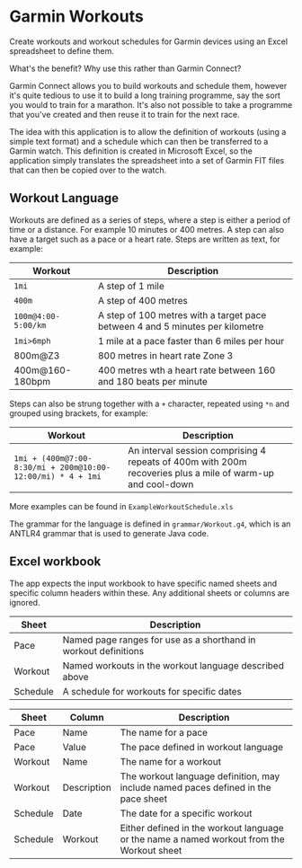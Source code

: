 # Garmin Workouts
Create workouts and workout schedules for Garmin devices using an Excel spreadsheet to define them. 

What's the benefit? Why use this rather than Garmin Connect?

Garmin Connect allows you to build workouts and schedule them, however it's quite tedious to use it to build a long 
training programme, say the sort you would to train for a marathon. It's also not possible to take a programme that 
you've created and then reuse it to train for the next race.

The idea with this application is to allow the definition of workouts (using a simple text format) and a schedule 
which can then be transferred to a Garmin watch. This definition is created in Microsoft Excel, so the application 
simply translates the spreadsheet into a set of Garmin FIT files that can then be copied over to the watch.

## Workout Language
Workouts are defined as a series of steps, where a step is either a period of time or a distance. 
For example 10 minutes or 400 metres. A step can also have a target such as a pace or a heart rate. 
Steps are written as text, for example:

| Workout | Description |
| ------- | ----------- |
| `1mi` | A step of 1 mile |
| `400m` | A step of 400 metres |
| `100m@4:00-5:00/km` | A step of 100 metres with a target pace between 4 and 5 minutes per kilometre |
| `1mi>6mph` | 1 mile at a pace faster than 6 miles per hour |
| 800m@Z3 | 800 metres in heart rate Zone 3 |
| 400m@160-180bpm | 400 metres wth a heart rate between 160 and 180 beats per minute |


Steps can also be strung together with a `+` character, repeated using `*n` and grouped using brackets, for example:

| Workout | Description |
| ------- | ----------- |
| `1mi + (400m@7:00-8:30/mi + 200m@10:00-12:00/mi) * 4 + 1mi` | An interval session comprising 4 repeats of 400m with 200m recoveries plus a mile of warm-up and cool-down |
 
More examples can be found in `ExampleWorkoutSchedule.xls` 

The grammar for the language is defined in `grammar/Workout.g4`, which is an ANTLR4 grammar that is used to generate 
Java code.

## Excel workbook
The app expects the input workbook to have specific named sheets and specific column headers within these. Any additional 
sheets or columns are ignored.

| Sheet | Description |
| ---- | ----------- |
| Pace | Named page ranges for use as a shorthand in workout definitions |
| Workout | Named workouts in the workout language described above |
| Schedule | A schedule for workouts for specific dates |

| Sheet | Column | Description |
| ---- | ------ | ----------- |
| Pace | Name  | The name for a pace |
| Pace | Value | The pace defined in workout language |
| Workout | Name | The name for a workout |
| Workout | Description | The workout language definition, may include named paces defined in the pace sheet |
| Schedule | Date | The date for a specific workout |
| Schedule | Workout | Either defined in the workout language or the name a named workout from the Workout sheet |
